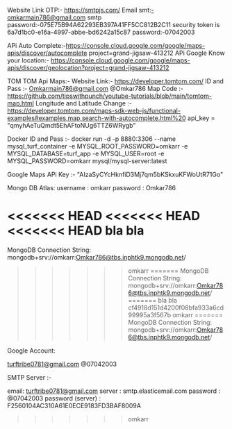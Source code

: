 Website Link OTP:- https://smtpjs.com/
Email smt:-omkarmain786@gmail.com
smtp password:-075E75B94A62293EB397A41FF5CC812B2C11
security token is 6a7d1bc0-e16a-4997-abbe-bd6242a15c87
password:-07042003

APi Auto Complete:-https://console.cloud.google.com/google/maps-apis/discover/autocomplete
project=grand-jigsaw-413212
APi Google Know your location:- https://console.cloud.google.com/google/maps-apis/discover/geolocation?project=grand-jigsaw-413212

TOM TOM Api Maps:-
Website Link:- https://developer.tomtom.com/
ID and Pass :- Omkarmain786@gmail.com @Omkar786
Map Code :- https://github.com/tipswithpunch/youtube-tutorials/blob/main/tomtom-map.html
Longitude and Latitude Change :- https://developer.tomtom.com/maps-sdk-web-js/functional-examples#examples,map,search-with-autocomplete.html%20
api_key = "qmyhAeTuQmdt5EhAFtoNUg6TTZ6WRygb"

Docker ID and Pass :-
docker run -d -p 8880:3306 --name mysql_turf_container -e MYSQL_ROOT_PASSWORD=omkarr -e MYSQL_DATABASE=turf_app -e MYSQL_USER=root -e MYSQL_PASSWORD=omkarr mysql/mysql-server:latest

Google Maps APi Key :-
"AIzaSyCYcHknfiD3Mj7qm5bKSkxuKFWoUtR71Go"

Mongo DB Atlas:
username : omkarr
password : Omkar786

<<<<<<< HEAD
<<<<<<< HEAD
<<<<<<< HEAD
bla bla
=======
MongoDB Connection String:
mongodb+srv://omkarr:Omkar786@tbs.inphtk9.mongodb.net/
>>>>>>> omkarr
=======
MongoDB Connection String:
mongodb+srv://omkarr:Omkar786@tbs.inphtk9.mongodb.net/
=======
bla bla
>>>>>>> cf4918d151d4200f08bfa933a6cd99995a3f567b
>>>>>>> omkarr
=======
MongoDB Connection String:
mongodb+srv://omkarr:Omkar786@tbs.inphtk9.mongodb.net/

Google Account:

turftribe0781@gmail.com
@07042003

SMTP Server :-

email: turftribe0781@gmail.com
server : smtp.elasticemail.com
password : @07042003
password (server) : F2560104AC310A61E0ECE9183FD3BAF8009A
>>>>>>> omkarr
